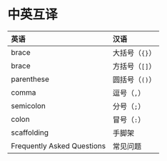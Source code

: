 # 中英互译

英语|汉语
:-|:-
brace|大括号（`{}`）
brace|方括号（`[]`）
parenthese|圆括号（`()`）
comma|逗号（`,`）
semicolon|分号（`;`）
colon|冒号（`:`）
scaffolding|手脚架
Frequently Asked Questions|常见问题